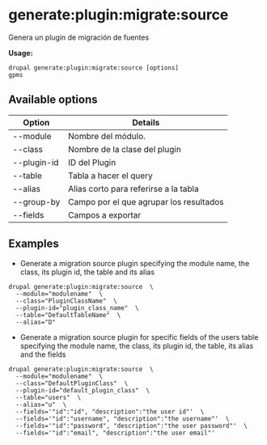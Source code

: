 # generate:plugin:migrate:source
Genera un plugin de migración de fuentes

**Usage:**
```
drupal generate:plugin:migrate:source [options]
gpms
```

## Available options
Option | Details
-------|-------------
--module | Nombre del módulo.
--class | Nombre de la clase del plugin
--plugin-id | ID del Plugin
--table | Tabla a hacer el query
--alias | Alias corto para referirse a la tabla
--group-by | Campo por el que agrupar los resultados
--fields | Campos a exportar

## Examples
* Generate a migration source plugin specifying the module name, the class, its plugin id, the table and its alias
```
drupal generate:plugin:migrate:source  \
  --module="modulename"  \
  --class="PluginClassName"  \
  --plugin-id="plugin_class_name"  \
  --table="DefaultTableName"  \
  --alias="D"
```
* Generate a migration source plugin for specific fields of the users table specifying the module name, the class, its plugin id, the table, its alias and the fields
```
drupal generate:plugin:migrate:source  \
  --module="modulename"  \
  --class="DefaultPluginClass"  \
  --plugin-id="default_plugin_class"  \
  --table="users"  \
  --alias="u"  \
  --fields='"id":"id", "description":"the user id"'  \
  --fields='"id":"username", "description":"the username"'  \
  --fields='"id":"password", "description":"the user password"'  \
  --fields='"id":"email", "description":"the user email"'
```
